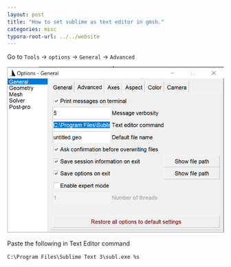 ```yaml
---
layout: post
title: "How to set sublime as text editor in gmsh."
categories: misc
typora-root-url: ../../website
---
```


Go to `Tools` → `options` → `General` → `Advanced`

![image-20210122154513524](/assets/images/image-20210122154513524.png)

Paste the following in Text Editor command

```
C:\Program Files\Sublime Text 3\subl.exe %s 
```

